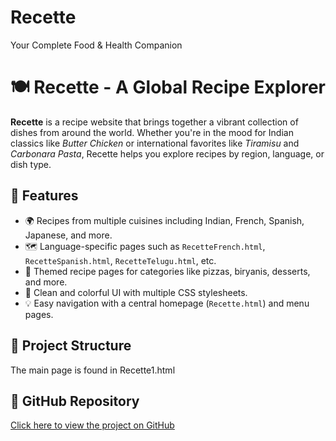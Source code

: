 # Recette
Your Complete Food &amp; Health Companion
# 🍽️ Recette - A Global Recipe Explorer

**Recette** is a recipe website that brings together a vibrant collection of dishes from around the world. Whether you're in the mood for Indian classics like *Butter Chicken* or international favorites like *Tiramisu* and *Carbonara Pasta*, Recette helps you explore recipes by region, language, or dish type.

## 🌟 Features

- 🌍 Recipes from multiple cuisines including Indian, French, Spanish, Japanese, and more.
- 🗺️ Language-specific pages such as `RecetteFrench.html`, `RecetteSpanish.html`, `RecetteTelugu.html`, etc.
- 🍕 Themed recipe pages for categories like pizzas, biryanis, desserts, and more.
- 🎨 Clean and colorful UI with multiple CSS stylesheets.
- 💡 Easy navigation with a central homepage (`Recette.html`) and menu pages.

## 📁 Project Structure
The main page is found in Recette1.html



## 🔗 GitHub Repository

[Click here to view the project on GitHub](https://github.com/Manaswinisaroja/Recette)

